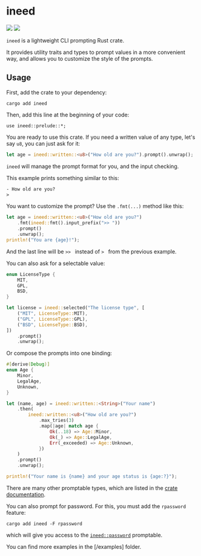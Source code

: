 # ineed

[![](https://img.shields.io/crates/v/ineed?style=flat-square)](https://crates.io/crates/ineed) ![](https://img.shields.io/docsrs/ineed?style=flat-square)

`ineed` is a lightweight CLI prompting Rust crate.

It provides utility traits and types to prompt values in a more convenient way, and allows you to customize the style of the prompts.

## Usage

First, add the crate to your dependency:
```
cargo add ineed
```

Then, add this line at the beginning of your code:
```
use ineed::prelude::*;
```

You are ready to use this crate. If you need a written value of any type, let's say `u8`, you can just ask for it:
```rust
let age = ineed::written::<u8>("How old are you?").prompt().unwrap();
```

`ineed` will manage the prompt format for you, and the input checking.

This example prints something similar to this:

```txt
- How old are you?
>
```

You want to customize the prompt? Use the `.fmt(...)` method like this:

```rust
let age = ineed::written::<u8>("How old are you?")
    .fmt(ineed::fmt().input_prefix(">> "))
    .prompt()
    .unwrap();
println!("You are {age}!");
```

And the last line will be `>> ` instead of `> ` from the previous example.

You can also ask for a selectable value:

```rust
enum LicenseType {
    MIT,
    GPL,
    BSD,
}

let license = ineed::selected("The license type", [
    ("MIT", LicenseType::MIT),
    ("GPL", LicenseType::GPL),
    ("BSD", LicenseType::BSD),
])
    .prompt()
    .unwrap();
```

Or compose the prompts into one binding:

```rust
#[derive(Debug)]
enum Age {
    Minor,
    LegalAge,
    Unknown,
}

let (name, age) = ineed::written::<String>("Your name")
    .then(
        ineed::written::<u8>("How old are you?")
            .max_tries(3)
            .map(|age| match age {
                Ok(..18) => Age::Minor,
                Ok(_) => Age::LegalAge,
                Err(_exceeded) => Age::Unknown,
            })
    )
    .prompt()
    .unwrap();

println!("Your name is {name} and your age status is {age:?}");
```

There are many other promptable types, which are listed in the [crate documentation](https://docs.rs/ineed).

You can also prompt for password. For this, you must add the `rpassword` feature:
```
cargo add ineed -F rpassword
```

which will give you access to the [`ineed::password`](https://docs.rs/ineed/latest/ineed/fn.password.html) promptable.

You can find more examples in the [/examples] folder.
